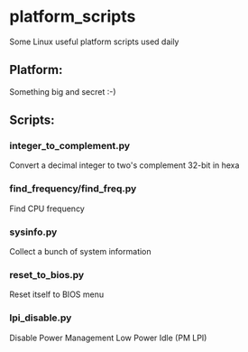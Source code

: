 # platform_scripts
Some Linux useful platform scripts used daily

## Platform:
Something big and secret :-)

## Scripts:
### integer_to_complement.py
Convert a decimal integer to two's complement 32-bit in hexa
### find_frequency/find_freq.py
Find CPU frequency
### sysinfo.py
Collect a bunch of system information
### reset_to_bios.py
Reset itself to BIOS menu
### lpi_disable.py
Disable Power Management Low Power Idle (PM LPI)
